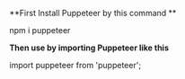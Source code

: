 **First Install Puppeteer by this command **

npm i puppeteer

**Then use by importing Puppeteer like this**

import puppeteer from 'puppeteer';
